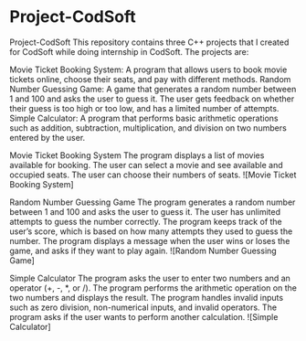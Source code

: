 # Project-CodSoft
Project-CodSoft
This repository contains three C++ projects that I created for CodSoft while doing internship in CodSoft. The projects are:

Movie Ticket Booking System: A program that allows users to book movie tickets online, choose their seats, and pay with different methods.
Random Number Guessing Game: A game that generates a random number between 1 and 100 and asks the user to guess it. The user gets feedback on whether their guess is too high or too low, and has a limited number of attempts.
Simple Calculator: A program that performs basic arithmetic operations such as addition, subtraction, multiplication, and division on two numbers entered by the user.

Movie Ticket Booking System
The program displays a list of movies available for booking.
The user can select a movie and see available and occupied seats.
The user can choose their numbers of seats.
![Movie Ticket Booking System]

Random Number Guessing Game
The program generates a random number between 1 and 100 and asks the user to guess it.
The user has unlimited attempts to guess the number correctly.
The program keeps track of the user’s score, which is based on how many attempts they used to guess the number.
The program displays a message when the user wins or loses the game, and asks if they want to play again.
![Random Number Guessing Game]

Simple Calculator
The program asks the user to enter two numbers and an operator (+, -, *, or /).
The program performs the arithmetic operation on the two numbers and displays the result.
The program handles invalid inputs such as zero division, non-numerical inputs, and invalid operators.
The program asks if the user wants to perform another calculation.
![Simple Calculator]
